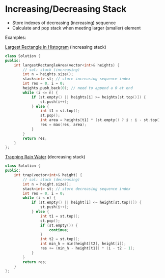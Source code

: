 # Increasing/Decreasing Stack

* Store indexes of decreasing \(increasing\) sequence
* Calculate and pop stack when meeting larger \(smaller\) element

Examples:

[Largest Rectangle in Histogram](https://leetcode.com/problems/largest-rectangle-in-histogram) \(increasing stack\)

```cpp
class Solution {
public:
    int largestRectangleArea(vector<int>& heights) {
        // sol: stack (increasing)
        int n = heights.size();
        stack<int> st; // store increasing sequence index
        int res = 0, i = 0;
        heights.push_back(0); // need to append a 0 at end
        while (i <= n) {
            if (st.empty() || heights[i] >= heights[st.top()]) {
                st.push(i++);
            } else {
                int t1 = st.top();
                st.pop();
                int area = heights[t1] * (st.empty() ? i : i - st.top() - 1);
                res = max(res, area);
            }
        }
        return res;
    }
};
```

[Trapping Rain Water](https://leetcode.com/problems/trapping-rain-water) \(decreasing stack\)

```cpp
class Solution {
public:
    int trap(vector<int>& height) {
        // sol: stack (decreasing)
        int n = height.size();
        stack<int> st; // store decreasing sequence index
        int res = 0, i = 0;
        while (i < n) {
            if (st.empty() || height[i] <= height[st.top()]) {
                st.push(i++);
            } else {
                int t1 = st.top();
                st.pop();
                if (st.empty()) {
                    continue;
                }
                int t2 = st.top();
                int min_h = min(height[t2], height[i]);
                res += (min_h - height[t1]) * (i - t2 - 1);
            }
        }
        return res;
    }
};
```

